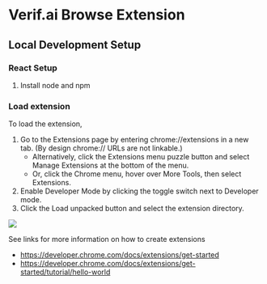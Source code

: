 # Verif.ai Browse Extension

## Local Development Setup

### React Setup
1. Install node and npm

### Load extension

To load the extension,

1. Go to the Extensions page by entering chrome://extensions in a new tab. (By design chrome:// URLs are not linkable.)
    - Alternatively, click the Extensions menu puzzle button and select Manage Extensions at the bottom of the menu.
    - Or, click the Chrome menu, hover over More Tools, then select Extensions.
2. Enable Developer Mode by clicking the toggle switch next to Developer mode.
3. Click the Load unpacked button and select the extension directory.

![](https://developer.chrome.com/static/docs/extensions/get-started/tutorial/hello-world/image/extensions-page-e0d64d89a6acf_960.png)

See links for more information on how to create extensions
- https://developer.chrome.com/docs/extensions/get-started
- https://developer.chrome.com/docs/extensions/get-started/tutorial/hello-world